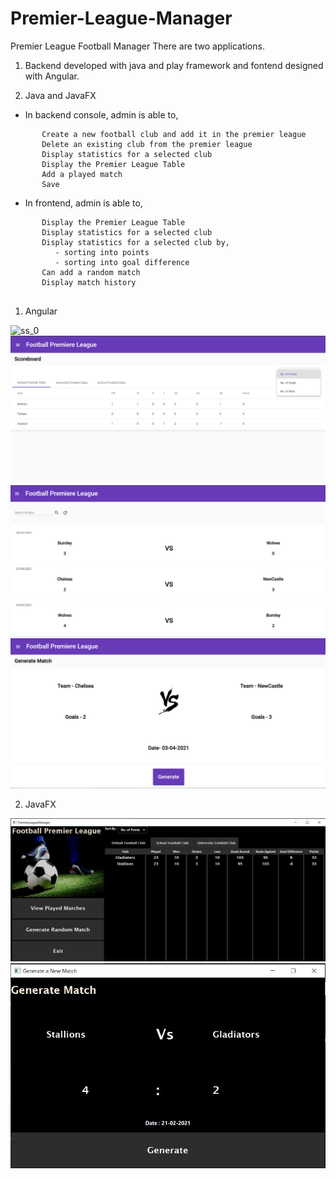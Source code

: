 # Premier-League-Manager

Premier League Football Manager
There are two applications.

1. Backend developed with java and play framework and fontend designed with Angular.

2. Java and JavaFX

- In backend console, admin is able to,
```
       Create a new football club and add it in the premier league
       Delete an existing club from the premier league
       Display statistics for a selected club
       Display the Premier League Table
       Add a played match       
       Save 
```

- In frontend, admin is able to,
```
       Display the Premier League Table
       Display statistics for a selected club
       Display statistics for a selected club by,
          - sorting into points
          - sorting into goal difference
       Can add a random match 
       Display match history
 
```

1. Angular

![ss_0](https://github.com/sashin2000/Premier-League-Manager/blob/master/Angular/ss/Screenshot_0.png)
![ss_1](https://github.com/sashin2000/Premier-League-Manager/blob/master/Angular/ss/Screenshot_1.png)
![ss_2](https://github.com/sashin2000/Premier-League-Manager/blob/master/Angular/ss/Screenshot_2.png)
![ss_3](https://github.com/sashin2000/Premier-League-Manager/blob/master/Angular/ss/Screenshot_3.png)

2. JavaFX

![ss_0](https://github.com/sashin2000/Premier-League-Manager/blob/master/JavaFX/ss/javafx1.JPG)
![ss_1](https://github.com/sashin2000/Premier-League-Manager/blob/master/JavaFX/ss/javafx2.JPG)

